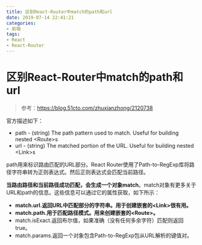 ```yaml
---
title: 区别React-Router中match的path和url
date: 2019-07-14 22:41:21
categories:
- 前端
tags:
- React
- React-Router
---
```


# 区别React-Router中match的path和url

> 参考：https://blog.51cto.com/zhuxianzhong/2120738

官方描述如下：

- path - (string) The path pattern used to match. Useful for building nested \<Route>s
- url - (string) The matched portion of the URL. Useful for building nested \<Link>s

path用来标识路由匹配的URL部分。React Router使用了Path-to-RegExp库将路径字符串转为正则表达式。然后正则表达式会匹配当前路径。

**当路由路径和当前路径成功匹配，会生成一个对象match**。match对象有更多关于URL和path的信息。这些信息可以通过它的属性获取，如下所示：

- **match.url.返回URL中匹配部分的字符串。用于创建嵌套的\<Link>很有用。**
- **match.path.用于匹配路径模式。用来创建嵌套的\<Route>。**
- match.isExact.返回布尔值，如果准确（没有任何多余字符）匹配则返回true。
- match.params.返回一个对象包含Path-to-RegExp包从URL解析的键值对。
